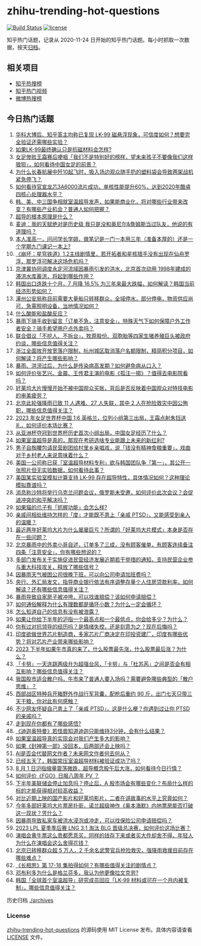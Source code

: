 # zhihu-trending-hot-questions

[![Build Status](https://github.com/justjavac/zhihu-trending-hot-questions/workflows/ci/badge.svg?branch=master)](https://github.com/justjavac/zhihu-trending-hot-questions/actions)
[![license](https://img.shields.io/github/license/justjavac/zhihu-trending-hot-questions)](https://github.com/justjavac/zhihu-trending-hot-questions/blob/master/LICENSE)

知乎热门话题，记录从 2020-11-24
日开始的知乎热门话题。每小时抓取一次数据，按天[归档](./archives)。

## 相关项目

- [知乎热搜榜](https://github.com/justjavac/zhihu-trending-top-search)
- [知乎热门视频](https://github.com/justjavac/zhihu-trending-hot-video)
- [微博热搜榜](https://github.com/justjavac/weibo-trending-hot-search)

## 今日热门话题

<!-- BEGIN -->
<!-- 最后更新时间 Wed Aug 02 2023 06:13:01 GMT+0800 (China Standard Time) -->

1. [华科大博后、知乎答主均称已复现 LK-99 磁悬浮现象，可信度如何？想要完全验证还需哪些实验？](https://www.zhihu.com/question/615044128)
1. [如果LK-99最终确认只是抗磁材料会怎样?](https://www.zhihu.com/question/614423521)
1. [女足惨败王霜赛后哽咽「我们不是特别好的榜样，望未来孩子不要像我们这样狼狈」，如何看待中国女足的前景？](https://www.zhihu.com/question/615119702)
1. [为什么长春航展中歼10起飞时，吸入场边观众随手扔的塑料袋会导致两架战机紧急停飞？](https://www.zhihu.com/question/614426492)
1. [如何看待官宣龙芯3A6000流片成功，单核性能提升60%，达到2020年酷睿四核心处理器水平？](https://www.zhihu.com/question/615008695)
1. [韩、美、中三国争相就室温超导发声，如果能商业化，将对哪些行业带来改变？有哪些产业机会？普通人如何把握？](https://www.zhihu.com/question/615099733)
1. [超导的根本原理是什么？](https://www.zhihu.com/question/318791376)
1. [麦迪：我的天赋绝对是历史级 我只是没和奥尼尔&詹姆斯当过队友，他说的有道理吗？](https://www.zhihu.com/question/614842129)
1. [本人准高一，问问学长学姐，做笔记是一门一本用三年（准备本厚的）还是一个学期九门课记一本上?](https://www.zhihu.com/question/612260440)
1. [《崩坏：星穹铁道》1.2主线剧情里，若开拓者和星核猎手没有出现在仙舟罗浮，那罗浮可解决这场危机吗？](https://www.zhihu.com/question/613951512)
1. [京津冀协同调度永定河流域因暴雨引发的洪水，北京首次动用 1998年建成的滞洪水库蓄洪，将起到哪些作用？](https://www.zhihu.com/question/614997103)
1. [韩国出口连跌十个月，7 月降 16.5% 为三年来最大跌幅，如何解读？韩国当前经济形势如何？](https://www.zhihu.com/question/615028845)
1. [涿州公安局称目前需要大量船只转移群众，全域停水，部分停电，物资供应尚可，急需照明设备，当地情况如何？](https://www.zhihu.com/question/615071386)
1. [什么酸能和盐酸反应？](https://www.zhihu.com/question/609618126)
1. [暴雨下骑手收到留言「订单不急，注意安全」，特殊天气下如何保障户外工作者安全？骑手希望用户点外卖吗？](https://www.zhihu.com/question/615012306)
1. [联合倡议「不挖人、不拆台」，牧原股份、双胞胎等四家生猪养殖巨头被政府约谈，哪些信息值得关注？](https://www.zhihu.com/question/615004711)
1. [浙江全面放开放宽落户限制，杭州城区取消落户名额限制，精简积分项目，如何解读？将产生哪些影响？](https://www.zhihu.com/question/615049410)
1. [暴雨、洪涝过后，为什么是传染病高发期？如何避免病从口入？](https://www.zhihu.com/question/614725170)
1. [如何评价张艺兴、金晨、王传君主演的电影《孤注一掷》？值得去电影院看吗？](https://www.zhihu.com/question/613368790)
1. [好莱坞大片慢慢开始不被中国观众买账，背后是否反映着中国观众对特技电影的审美疲劳？](https://www.zhihu.com/question/614718069)
1. [北京此轮强降雨已致 11 人遇难、27 人失联，其中 2 人在抢险救灾中因公殉职，哪些信息值得关注？](https://www.zhihu.com/question/615021040)
1. [2023 年女足世界杯中国 1:6 英格兰，位列小组第三出局，王霜点射朱钰送礼，如何评价本场比赛？](https://www.zhihu.com/question/615088728)
1. [从亚洲杯夺冠到世界杯历史首次小组出局，中国女足经历了什么？](https://www.zhihu.com/question/615111899)
1. [如果室温超导是真的，那现在考研选啥专业能跟上未来的新红利?](https://www.zhihu.com/question/614397043)
1. [男子自掏腰包请民营剧团给村里乡亲唱戏，说「钱没有精神食粮重要」，戏曲对于乡村老人来说意味着什么？](https://www.zhihu.com/question/613695802)
1. [美国一公司称已获「室温超导材料专利」欲与韩国团队争「第一」，其公开一张照片但无实验数据，如何看待此事？](https://www.zhihu.com/question/615009520)
1. [美国某实验室模拟计算支持 LK-99 存在超导特性，具体情况如何？这种理论模拟靠谱吗？](https://www.zhihu.com/question/615039401)
1. [消息称沙特将举行乌克兰问题会议，俄罗斯未受邀，如何评价此次会议？会促进冲突的和平解决吗？](https://www.zhihu.com/question/615021836)
1. [如果猫的爪子有「抓握功能」会怎么样?](https://www.zhihu.com/question/614835349)
1. [亲戚间相处维持怎样的「度」才能既不患上「亲戚 PTSD」，又能感受到亲人的温暖？](https://www.zhihu.com/question/615025736)
1. [最近两年好莱坞大片为什么屡屡巨亏？所谓的「好莱坞大片模式」本身是否存在一些问题？](https://www.zhihu.com/question/22569341)
1. [北京暴雨中的外卖小哥自述，订单多了三成，没有顾客催单，有顾客连续备注四条「注意安全」，你有哪些想说的？](https://www.zhihu.com/question/615011319)
1. [多部门发布关于实施促进民营经济发展近期若干举措的通知，支持民营企业参与重大科技攻关，释放了哪些信号？](https://www.zhihu.com/question/615004066)
1. [因暴雨天气被困公司很晚下班，可以向公司申请加班费吗？](https://www.zhihu.com/question/614725004)
1. [央行、外汇局发文，指导商业银行依法有序调整存量个人住房贷款利率，如何解读？还有哪些信息值得关注？](https://www.zhihu.com/question/615099590)
1. [暴雨导致自家房子被冲垮，可以找谁赔偿？该如何申请赔偿？](https://www.zhihu.com/question/614994873)
1. [如何通俗解释为什么有理数都是循环小数？为什么一定会循环？](https://www.zhihu.com/question/614547687)
1. [怎么知道自己的信息有没有被泄露？](https://www.zhihu.com/question/56262103)
1. [如果让你给下半年的沪指一个最高点和一个最低点，你会给多少？为什么？](https://www.zhihu.com/question/614428207)
1. [你有过对抗领导的经历吗？是情绪失控，还是刻意为之？现在后悔吗？](https://www.zhihu.com/question/614875309)
1. [印度欲做世界芯片制造商，多家芯片厂商决定在印投资建厂，印度有哪些优势？将对芯片产业带来哪些影响？](https://www.zhihu.com/question/614995868)
1. [2023 下半年如果牛市真的来了，什么股票最先涨，什么股票最后涨？为什么？](https://www.zhihu.com/question/614394737)
1. [「卡努」一天连跳两级升为超强台风，「卡努」与「杜苏芮」之间是否会有相互影响？哪些信息值得关注？](https://www.zhihu.com/question/614999510)
1. [我国股市适合散户吗，牛市来了普通人要入场吗？需要避免哪些典型的「散户思维」？](https://www.zhihu.com/question/614428092)
1. [西部战区特种兵开箱野外作战行军背囊，配枪后重约 90 斤，出门七天只带三天干粮，你对此有何感触？](https://www.zhihu.com/question/614883864)
1. [不少网友怀疑自己患上了「亲戚 PTSD」，这是什么梗？你遇到过让你 PTSD 的亲戚吗？](https://www.zhihu.com/question/614886689)
1. [走到现在你都有了哪些感悟?](https://www.zhihu.com/question/585880684)
1. [《迪迦奥特曼》若怪兽知道迪迦只能维持3分钟，会有什么结果？](https://www.zhihu.com/question/482732300)
1. [如果室温超导真的实现会对我们产生多大的影响？](https://www.zhihu.com/question/588443729)
1. [如果《封神第一部》没回本，后两部还会上映吗？](https://www.zhihu.com/question/613447153)
1. [AI是否会代替网文作者？未来网文作者何去何从？](https://www.zhihu.com/question/615126049)
1. [已经五天了，韩国常压室温超导材料被验证成功了吗？](https://www.zhihu.com/question/614820687)
1. [8 月 1 日沪指缩量震荡微跌，超导概念股午后大涨，如何看待今日行情？](https://www.zhihu.com/question/615004695)
1. [如何评价《FGO》日服八周年 PV ？](https://www.zhihu.com/question/614795326)
1. [下半年美联储会停止加息吗？停止后，A 股市场会有哪些变化？布局什么样的标的才能获得相对较高收益？](https://www.zhihu.com/question/614395500)
1. [对比近期上映的国产影片和好莱坞影片，二者在讲故事的水平上究竟如何？](https://www.zhihu.com/question/614718102)
1. [今年多部好莱坞大片票房扑街，诺兰超级神作《奥本海默》内地票房能否打破这一现状？凭什么？](https://www.zhihu.com/question/614718000)
1. [因暴雨导致私家车被洪水浸泡或冲走，可以找保险公司申请赔偿吗？](https://www.zhihu.com/question/614995013)
1. [2023 LPL 夏季季后赛 LNG 3:1 淘汰 BLG 晋级总决赛，如何评价这场比赛？](https://www.zhihu.com/question/615048040)
1. [演唱会黄牛票这么贵都愿意买，同样的钱存下来或者买大件却舍不得，年轻人为什么在演唱会这么舍得花钱？](https://www.zhihu.com/question/614923014)
1. [北京已转移群众超 5 万人，2 千余名武警官兵抢险救灾，强降雨救援目前存在哪些难点？](https://www.zhihu.com/question/615004078)
1. [《长相思》第 17-18 集拍得如何？有哪些值得关注的剧情点？](https://www.zhihu.com/question/615064502)
1. [邓布利多为什么是格兰芬多，我认为他更像拉文克劳?](https://www.zhihu.com/question/546353681)
1. [韩国「全球首个室温超导」研究成员回应「LK-99 材料或可在一个月内被复制」，哪些信息值得关注？](https://www.zhihu.com/question/614849582)

<!-- END -->

历史归档 [./archives](./archives)

### License

[zhihu-trending-hot-questions](https://github.com/justjavac/zhihu-trending-hot-questions)
的源码使用 MIT License 发布。具体内容请查看 [LICENSE](./LICENSE) 文件。
